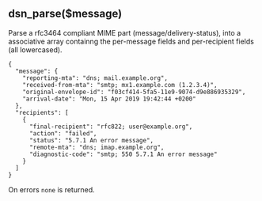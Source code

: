 ## dsn_parse($message)

Parse a rfc3464 compliant MIME part (message/delivery-status), into a associative array containng the per-message fields and per-recipient fields (all lowercased).

```
{
  "message": {
    "reporting-mta": "dns; mail.example.org",
    "received-from-mta": "smtp; mx1.example.com (1.2.3.4)",
    "original-envelope-id": "f03cf414-5fa5-11e9-9074-d9e886935329",
    "arrival-date": "Mon, 15 Apr 2019 19:42:44 +0200"
  },
  "recipients": [
    {
      "final-recipient": "rfc822; user@example.org",
      "action": "failed",
      "status": "5.7.1 An error message",
      "remote-mta": "dns; imap.example.org",
      "diagnostic-code": "smtp; 550 5.7.1 An error message"
    }
  ]
}
```

On errors `none` is returned.
